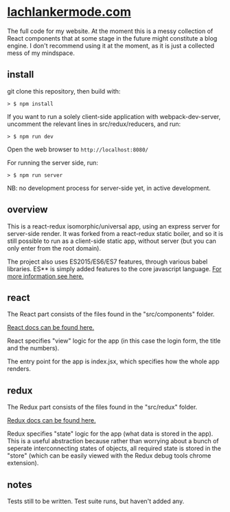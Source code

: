 # [lachlankermode.com](http://www.lachlankermode.com)
The full code for my website. At the moment this is a messy collection of React components that at some stage in the future might constitute a blog engine. I don't recommend using it at the moment, as it is just a collected mess of my mindspace.

## install
git clone this repository, then build with:
```
> $ npm install
```

If you want to run a solely client-side application with webpack-dev-server, uncomment the relevant lines in src/redux/reducers, and run:

```
> $ npm run dev
```

Open the web browser to `http://localhost:8080/`

For running the server side, run:

```
> $ npm run server
```
NB: no development process for server-side yet, in active development.

## overview

This is a react-redux isomorphic/universal app, using an express server for server-side render. It was forked from a react-redux static boiler, and so it is still possible to run as a client-side static app, without server (but you can only enter from the root domain).

The project also uses ES2015/ES6/ES7 features, through various babel libraries. ES** is simply added features to the core javascript language. [For more information see here.](http://www.2ality.com/2015/11/tc39-process.html)

## react

The React part consists of the files found in the "src/components" folder.

[React docs can be found here.](https://facebook.github.io/react/docs/getting-started.html)

React specifies "view" logic for the app (in this case the login form, the title and the numbers).

The entry point for the app is index.jsx, which specifies how the whole app renders.
## redux

The Redux part consists of the files found in the "src/redux" folder.

[Redux docs can be found here.](http://redux.js.org/)

Redux specifies "state" logic for the app (what data is stored in the app). This is a useful abstraction because rather than worrying about a bunch of seperate interconnecting states of objects, all required state is stored in the "store" (which can be easily viewed with the Redux debug tools chrome extension).

## notes

Tests still to be written. Test suite runs, but haven't added any.



